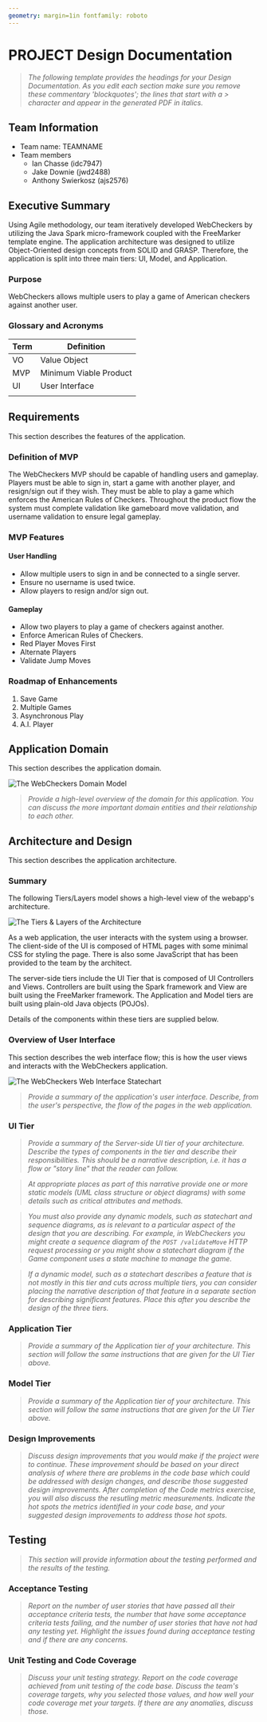```yaml
---
geometry: margin=1in fontfamily: roboto
---
```


# PROJECT Design Documentation

> _The following template provides the headings for your Design
> Documentation. As you edit each section make sure you remove these
> commentary 'blockquotes'; the lines that start with a > character
> and appear in the generated PDF in italics._

## Team Information

* Team name: TEAMNAME
* Team members
    * Ian Chasse (idc7947)
    * Jake Downie (jwd2488)
    * Anthony Swierkosz (ajs2576)

## Executive Summary

Using Agile methodology, our team iteratively developed WebCheckers by utilizing the Java Spark
micro-framework coupled with the FreeMarker template engine. The application architecture was
designed to utilize Object-Oriented design concepts from SOLID and GRASP. Therefore, the application
is split into three main tiers: UI, Model, and Application.

### Purpose

WebCheckers allows multiple users to play a game of American checkers against another user.

### Glossary and Acronyms

| Term | Definition |
|------|------------|
| VO | Value Object |
| MVP | Minimum Viable Product |
| UI | User Interface |
|  | |

## Requirements

This section describes the features of the application.

### Definition of MVP

The WebCheckers MVP should be capable of handling users and gameplay. Players must be able to sign
in, start a game with another player, and resign/sign out if they wish. They must be able to play a
game which enforces the American Rules of Checkers. Throughout the product flow the system must
complete validation like gameboard move validation, and username validation to ensure legal
gameplay.

### MVP Features

#### User Handling

- Allow multiple users to sign in and be connected to a single server.
- Ensure no username is used twice.
- Allow players to resign and/or sign out.

#### Gameplay

- Allow two players to play a game of checkers against another.
- Enforce American Rules of Checkers.
- Red Player Moves First
- Alternate Players
- Validate Jump Moves

### Roadmap of Enhancements

1. Save Game
2. Multiple Games
3. Asynchronous Play
4. A.I. Player

## Application Domain

This section describes the application domain.

![The WebCheckers Domain Model](domain-model-placeholder.png)

> _Provide a high-level overview of the domain for this application. You
> can discuss the more important domain entities and their relationship
> to each other._

## Architecture and Design

This section describes the application architecture.

### Summary

The following Tiers/Layers model shows a high-level view of the webapp's architecture.

![The Tiers & Layers of the Architecture](architecture-tiers-and-layers.png)

As a web application, the user interacts with the system using a browser. The client-side of the UI
is composed of HTML pages with some minimal CSS for styling the page. There is also some JavaScript
that has been provided to the team by the architect.

The server-side tiers include the UI Tier that is composed of UI Controllers and Views. Controllers
are built using the Spark framework and View are built using the FreeMarker framework. The
Application and Model tiers are built using plain-old Java objects (POJOs).

Details of the components within these tiers are supplied below.

### Overview of User Interface

This section describes the web interface flow; this is how the user views and interacts with the
WebCheckers application.

![The WebCheckers Web Interface Statechart](web-interface-placeholder.png)

> _Provide a summary of the application's user interface. Describe, from
> the user's perspective, the flow of the pages in the web application._

### UI Tier

> _Provide a summary of the Server-side UI tier of your architecture.
> Describe the types of components in the tier and describe their
> responsibilities. This should be a narrative description, i.e. it has
> a flow or "story line" that the reader can follow._

> _At appropriate places as part of this narrative provide one or more
> static models (UML class structure or object diagrams) with some
> details such as critical attributes and methods._

> _You must also provide any dynamic models, such as statechart and
> sequence diagrams, as is relevant to a particular aspect of the design
> that you are describing. For example, in WebCheckers you might create
> a sequence diagram of the `POST /validateMove` HTTP request processing
> or you might show a statechart diagram if the Game component uses a
> state machine to manage the game._

> _If a dynamic model, such as a statechart describes a feature that is
> not mostly in this tier and cuts across multiple tiers, you can
> consider placing the narrative description of that feature in a
> separate section for describing significant features. Place this after
> you describe the design of the three tiers._

### Application Tier

> _Provide a summary of the Application tier of your architecture. This
> section will follow the same instructions that are given for the UI
> Tier above._

### Model Tier

> _Provide a summary of the Application tier of your architecture. This
> section will follow the same instructions that are given for the UI
> Tier above._

### Design Improvements

> _Discuss design improvements that you would make if the project were
> to continue. These improvement should be based on your direct
> analysis of where there are problems in the code base which could be
> addressed with design changes, and describe those suggested design
> improvements. After completion of the Code metrics exercise, you
> will also discuss the resutling metric measurements. Indicate the
> hot spots the metrics identified in your code base, and your
> suggested design improvements to address those hot spots._

## Testing

> _This section will provide information about the testing performed
> and the results of the testing._

### Acceptance Testing

> _Report on the number of user stories that have passed all their
> acceptance criteria tests, the number that have some acceptance
> criteria tests failing, and the number of user stories that
> have not had any testing yet. Highlight the issues found during
> acceptance testing and if there are any concerns._

### Unit Testing and Code Coverage

> _Discuss your unit testing strategy. Report on the code coverage
> achieved from unit testing of the code base. Discuss the team's
> coverage targets, why you selected those values, and how well your
> code coverage met your targets. If there are any anomalies, discuss
> those._
